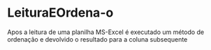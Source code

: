 # LeituraEOrdena-o
Apos a leitura de uma planilha MS-Excel é executado um método de ordenação e devolvido o resultado para a coluna subsequente 
